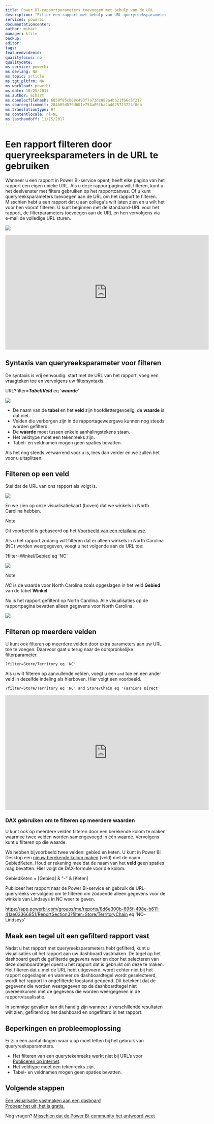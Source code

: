 ```yaml
---
title: Power BI-rapportparameters toevoegen met behulp van de URL
description: "Filter een rapport met behulp van URL-queryreeksparameters, ook op meer dan één veld."
services: powerbi
documentationcenter: 
author: mihart
manager: kfile
backup: 
editor: 
tags: 
featuredvideoid: 
qualityfocus: no
qualitydate: 
ms.service: powerbi
ms.devlang: NA
ms.topic: article
ms.tgt_pltfrm: NA
ms.workload: powerbi
ms.date: 10/25/2017
ms.author: mihart
ms.openlocfilehash: 6858f85cb08c493f7a73dc888a4bb21f66c5f217
ms.sourcegitcommit: 284b09d579d601e754a05fba2a4025723724f8eb
ms.translationtype: HT
ms.contentlocale: nl-NL
ms.lasthandoff: 11/15/2017
---
```

# <a name="filter-a-report-using-query-string-parameters-in-the-url"></a>Een rapport filteren door queryreeksparameters in de URL te gebruiken
Wanneer u een rapport in Power BI-service opent, heeft elke pagina van het rapport een eigen unieke URL. Als u deze rapportpagina wilt filteren, kunt u het deelvenster met filters gebruiken op het rapportcanvas.  Of u kunt queryreeksparameters toevoegen aan de URL om het rapport te filteren. Misschien hebt u een rapport dat u aan collega's wilt laten zien en u wilt het voor hen vooraf filteren. U kunt beginnen met de standaard-URL voor het rapport, de filterparameters toevoegen aan de URL en hen vervolgens via e-mail de volledige URL sturen.

![](media/service-url-filters/power-bi-report2.png)

<iframe width="640" height="360" src="https://www.youtube.com/embed/WQFtN8nvM4A?list=PLv2BtOtLblH3YE_Ycas5B1GtcoFfJXavO&amp;showinfo=0" frameborder="0" allowfullscreen></iframe>

## <a name="query-string-parameter-syntax-for-filtering"></a>Syntaxis van queryreeksparameter voor filteren
De syntaxis is vrij eenvoudig: start met de URL van het rapport, voeg een vraagteken toe en vervolgens uw filtersyntaxis.

URL?filter=***Tabel***/***Veld*** eq '***waarde***'

![](media/service-url-filters/power-bi-filter-urls7b.png)

* De naam van de **tabel** en het **veld** zijn hoofdlettergevoelig, de **waarde** is dat niet.
* Velden die verborgen zijn in de rapportageweergave kunnen nog steeds worden gefilterd.
* De **waarde** moet tussen enkele aanhalingstekens staan.
* Het veldtype moet een tekenreeks zijn.
* Tabel- en veldnamen mogen geen spaties bevatten.

Als het nog steeds verwarrend voor u is, lees dan verder en we zullen het voor u uitsplitsen.  

## <a name="filter-on-a-field"></a>Filteren op een veld
Stel dat de URL van ons rapport als volgt is.

![](media/service-url-filters/power-bi-filter-urls6.png)

En we zien op onze visualisatiekaart (boven) dat we winkels in North Carolina hebben.

>[!NOTE]
>Dit voorbeeld is gebaseerd op het [Voorbeeld van een retailanalyse](sample-datasets.md).
> 

Als u het rapport zodanig wilt filteren dat er alleen winkels in North Carolina (NC) worden weergegeven, voegt u het volgende aan de URL toe:

?filter=Winkel/Gebied eq 'NC'

![](media/service-url-filters/power-bi-filter-urls7.png)

>[!NOTE]
>*NC* is de waarde voor North Carolina zoals opgeslagen in het veld **Gebied** van de tabel **Winkel**.
> 
> 

Nu is het rapport gefilterd op North Carolina. Alle visualisaties op de rapportpagina bevatten alleen gegevens voor North Carolina.

![](media/service-url-filters/power-bi-report4.png)

## <a name="filter-on-multiple-fields"></a>Filteren op meerdere velden
U kunt ook filteren op meerdere velden door extra parameters aan uw URL toe te voegen. Daarvoor gaat u terug naar de oorspronkelijke filterparameter.

```
?filter=Store/Territory eq 'NC'
```

Als u wilt filteren op aanvullende velden, voegt u een `and` toe en een ander veld in dezelfde indeling als hierboven. Hier volgt een voorbeeld.

```
?filter=Store/Territory eq 'NC' and Store/Chain eq 'Fashions Direct'
```

<iframe width="640" height="360" src="https://www.youtube.com/embed/0sDGKxOaC8w?showinfo=0" frameborder="0" allowfullscreen></iframe>


### <a name="using-dax-to-filter-on-multiple-values"></a>DAX gebruiken om te filteren op meerdere waarden
U kunt ook op meerdere velden filteren door een berekende kolom te maken waarmee twee velden worden samengevoegd in één waarde. Vervolgens kunt u filteren op die waarde.

We hebben bijvoorbeeld twee velden: gebied en keten. U kunt in Power BI Desktop een [nieuw berekende kolom maken](desktop-tutorial-create-calculated-columns.md) (veld) met de naam GebiedKeten. Houd er rekening mee dat de naam van het **veld** geen spaties mag bevatten. Hier volgt de DAX-formule voor die kolom.

GebiedKeten = [Gebied] & "-" & [Keten]

Publiceer het rapport naar de Power BI-service en gebruik de URL-queryreeks vervolgens om te filteren om zodoende alleen gegevens voor de winkels van Lindseys in NC weer te geven.

https://app.powerbi.com/groups/me/reports/8d6e300b-696f-498e-b611-41ae03366851/ReportSection3?filter=Store/TerritoryChain eq 'NC–Lindseys'

## <a name="pin-a-tile-from-a-filtered-report"></a>Maak een tegel uit een gefilterd rapport vast
Nadat u het rapport met queryreeksparameters hebt gefilterd, kunt u visualisaties uit het rapport aan uw dashboard vastmaken. De tegel op het dashboard geeft de gefilterde gegevens weer en door het selecteren van deze dashboardtegel opent u het rapport dat is gebruikt om deze te maken.  Het filteren dat u met de URL hebt uitgevoerd, wordt echter niet bij het rapport opgeslagen en wanneer de dashboardtegel wordt geselecteerd, wordt het rapport in ongefilterde toestand geopend.  Dit betekent dat de gegevens die worden weergegeven op de dashboardtegel niet overeenkomen met de gegevens die worden weergegeven in de rapportvisualisatie.

In sommige gevallen kan dit handig zijn wanneer u verschillende resultaten wilt zien; gefilterd op het dashboard en ongefilterd in het rapport.

## <a name="limitations-and-troubleshooting"></a>Beperkingen en probleemoplossing
Er zijn een aantal dingen waar u op moet letten bij het gebruik van queryreeksparameters.

* Het filteren van een querytekenreeks werkt niet bij URL’s voor [Publiceren op internet](service-publish-to-web.md).
* Het veldtype moet een tekenreeks zijn.
* Tabel- en veldnamen mogen geen spaties bevatten.

## <a name="next-steps"></a>Volgende stappen
[Een visualisatie vastmaken aan een dasboard](service-dashboard-pin-tile-from-report.md)  
[Probeer het uit, het is gratis.](https://powerbi.com/)

Nog vragen? [Misschien dat de Power Bi-community het antwoord weet](http://community.powerbi.com/)

